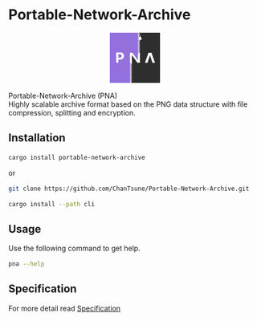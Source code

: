 # Portable-Network-Archive

<div align="center">
  <img src="./icon.svg" alt="PNA" width="100"/>
</div>

Portable-Network-Archive (PNA)  
Highly scalable archive format based on the PNG data structure with file compression, splitting and encryption.  

## Installation

```sh
cargo install portable-network-archive
```

or

```sh
git clone https://github.com/ChanTsune/Portable-Network-Archive.git
```
```sh
cargo install --path cli
```


## Usage

Use the following command to get help.

```sh
pna --help
```

## Specification

For more detail read [Specification](./Specification.md)
